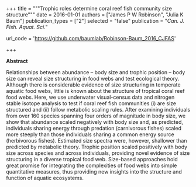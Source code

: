 +++
title = """Trophic roles determine coral reef fish community size structure"""
date = 2016-01-01
authors = ["James P W Robinson", "Julia K Baum"]
publication_types = ["2"]
selected = "false"
publication = "*Can. J. Fish. Aquat. Sci.*"

url_code = 'https://github.com/baumlab/Robinson-Baum_2016_CJFAS'

+++

<script type='text/javascript' src='https://d1bxh8uas1mnw7.cloudfront.net/assets/embed.js'></script>

<div data-badge-details="right" data-badge-type="medium-donut" data-doi="10.1139/cjfas-2015-0178" data-hide-no-mentions="true" class="altmetric-embed"></div>

**Abstract**

 Relationships between abundance – body size and trophic position – body size can reveal size structuring in food webs and test ecological theory. Although there is considerable evidence of size structuring in temperate aquatic food webs, little is known about the structure of tropical coral reef food webs. Here, we use underwater visual-census data and nitrogen stable isotope analysis to test if coral reef fish communities (i) are size structured and (ii) follow metabolic scaling rules. After examining individuals from over 160 species spanning four orders of magnitude in body size, we show that abundance scaled negatively with body size and, as predicted, individuals sharing energy through predation (carnivorous fishes) scaled more steeply than those individuals sharing a common energy source (herbivorous fishes). Estimated size spectra were, however, shallower than predicted by metabolic theory. Trophic position scaled positively with body size across species and across individuals, providing novel evidence of size structuring in a diverse tropical food web. Size-based approaches hold great promise for integrating the complexities of food webs into simple quantitative measures, thus providing new insights into the structure and function of aquatic ecosystems.